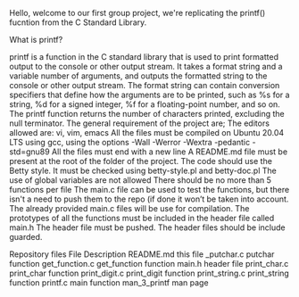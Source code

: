 Hello, welcome to our first group project, we're replicating the printf() fucntion from the C Standard Library.

What is printf?

printf is a function in the C standard library that is used to print formatted output to the console or other output stream. It takes a format string and a variable number of arguments, and outputs the formatted string to the console or other output stream. The format string can contain conversion specifiers that define how the arguments are to be printed, such as %s for a string, %d for a signed integer, %f for a floating-point number, and so on. The printf function returns the number of characters printed, excluding the null terminator. The general requirement of the project are; The editors allowed are: vi, vim, emacs All the files must be compiled on Ubuntu 20.04 LTS using gcc, using the options -Wall -Werror -Wextra -pedantic -std=gnu89 All the files must end with a new line A README.md file must be present at the root of the folder of the project. The code should use the Betty style. It must be checked using betty-style.pl and betty-doc.pl The use of global variables are not allowed There should be no more than 5 functions per file The main.c file can be used to test the functions, but there isn't a need to push them to the repo (if done it won’t be taken into account. The already provided main.c files will be use for compilation. The prototypes of all the functions must be included in the header file called main.h The header file must be pushed. The header files should be include guarded.


Repository files
File	Description
README.md	this file
_putchar.c	putchar function
get_function.c	get_function function
main.h	header file
print_char.c	print_char function
print_digit.c	print_digit function
print_string.c	print_string function
printf.c	main function
man_3_printf	man page	
